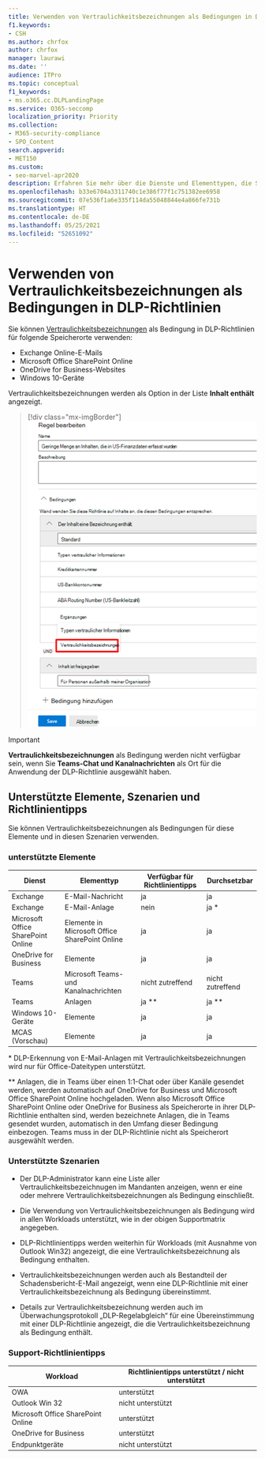 ```yaml
---
title: Verwenden von Vertraulichkeitsbezeichnungen als Bedingungen in DLP-Richtlinien
f1.keywords:
- CSH
ms.author: chrfox
author: chrfox
manager: laurawi
ms.date: ''
audience: ITPro
ms.topic: conceptual
f1_keywords:
- ms.o365.cc.DLPLandingPage
ms.service: O365-seccomp
localization_priority: Priority
ms.collection:
- M365-security-compliance
- SPO_Content
search.appverid:
- MET150
ms.custom:
- seo-marvel-apr2020
description: Erfahren Sie mehr über die Dienste und Elementtypen, die Sie mit Vertraulichkeitsbezeichnungen als Bedingungen in DLP-Richtlinien verwenden können.
ms.openlocfilehash: b33e6704a3311740c1e386f77f1c751382ee6958
ms.sourcegitcommit: 07e536f1a6e335f114da55048844e4a866fe731b
ms.translationtype: HT
ms.contentlocale: de-DE
ms.lasthandoff: 05/25/2021
ms.locfileid: "52651092"
---
```

# <a name="use-sensitivity-labels-as-conditions-in-dlp-policies"></a>Verwenden von Vertraulichkeitsbezeichnungen als Bedingungen in DLP-Richtlinien

Sie können [Vertraulichkeitsbezeichnungen](sensitivity-labels.md) als Bedingung in DLP-Richtlinien für folgende Speicherorte verwenden:

- Exchange Online-E-Mails
- Microsoft Office SharePoint Online
- OneDrive for Business-Websites
- Windows 10-Geräte

Vertraulichkeitsbezeichnungen werden als Option in der Liste **Inhalt enthält** angezeigt.

> [!div class="mx-imgBorder"]
> ![Vertraulichkeitsbezeichnungen als Bedingung](../media/dlp-sensitivity-label-as-a-condition.png)

> [!IMPORTANT]
> **Vertraulichkeitsbezeichnungen** als Bedingung werden nicht verfügbar sein, wenn Sie **Teams-Chat und Kanalnachrichten** als Ort für die Anwendung der DLP-Richtlinie ausgewählt haben.


## <a name="supported-items-scenarios-and-policy-tips"></a>Unterstützte Elemente, Szenarien und Richtlinientipps

Sie können Vertraulichkeitsbezeichnungen als Bedingungen für diese Elemente und in diesen Szenarien verwenden.

### <a name="supported-items"></a>unterstützte Elemente

|Dienst  |Elementtyp  |Verfügbar für Richtlinientipps  |Durchsetzbar  |
|---------|---------|---------|---------|
|Exchange    |E-Mail-Nachricht         |ja         |ja         |
|Exchange    |E-Mail-Anlage         |nein         |ja *         |
|Microsoft Office SharePoint Online     |Elemente in Microsoft Office SharePoint Online         |ja         |ja         |
|OneDrive for Business     |Elemente         |ja         |ja         |
|Teams     |Microsoft Teams- und Kanalnachrichten         |nicht zutreffend         |nicht zutreffend         |
|Teams     |Anlagen         |ja **         |ja **         |
|Windows 10-Geräte     |Elemente         |ja         |ja         |
|MCAS (Vorschau) |Elemente         |ja         |ja         |

\* DLP-Erkennung von E-Mail-Anlagen mit Vertraulichkeitsbezeichnungen wird nur für Office-Dateitypen unterstützt.

\** Anlagen, die in Teams über einen 1:1-Chat oder über Kanäle gesendet werden, werden automatisch auf OneDrive for Business und Microsoft Office SharePoint Online hochgeladen. Wenn also Microsoft Office SharePoint Online oder OneDrive for Business als Speicherorte in ihrer DLP-Richtlinie enthalten sind, werden bezeichnete Anlagen, die in Teams gesendet wurden, automatisch in den Umfang dieser Bedingung einbezogen. Teams muss in der DLP-Richtlinie nicht als Speicherort ausgewählt werden.

### <a name="supported-scenarios"></a>Unterstützte Szenarien

- Der DLP-Administrator kann eine Liste aller Vertraulichkeitsbezeichnugen im Mandanten anzeigen, wenn er eine oder mehrere Vertraulichkeitsbezeichnungen als Bedingung einschließt.

- Die Verwendung von Vertraulichkeitsbezeichnungen als Bedingung wird in allen Workloads unterstützt, wie in der obigen Supportmatrix angegeben.

- DLP-Richtlinientipps werden weiterhin für Workloads (mit Ausnahme von Outlook Win32) angezeigt, die eine Vertraulichkeitsbezeichnung als Bedingung enthalten.

- Vertraulichkeitsbezeichnungen werden auch als Bestandteil der Schadensbericht-E-Mail angezeigt, wenn eine DLP-Richtlinie mit einer Vertraulichkeitsbezeichnung als Bedingung übereinstimmt.

- Details zur Vertraulichkeitsbezeichnung werden auch im Überwachungsprotokoll „DLP-Regelabgleich“ für eine Übereinstimmung mit einer DLP-Richtlinie angezeigt, die die Vertraulichkeitsbezeichnung als Bedingung enthält.


### <a name="support-policy-tips"></a>Support-Richtlinientipps


|Workload  |Richtlinientipps unterstützt / nicht unterstützt  |
|---------|---------|
|OWA |    unterstützt     |
|Outlook Win 32    |  nicht unterstützt       |
|Microsoft Office SharePoint Online   |   unterstützt      |
|OneDrive for Business    |    unterstützt     |
|Endpunktgeräte   |  nicht unterstützt       |
